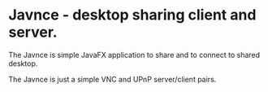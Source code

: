 Javnce - desktop sharing client and server.
===========================================

The Javnce is simple JavaFX application to share and to connect to shared 
desktop. 

The Javnce is just a simple VNC and UPnP server/client pairs.

 
